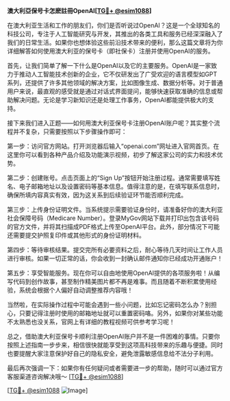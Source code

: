 **澳大利亞保号卡怎麽註冊OpenAI[[TG💪+ @esim1088](https://t.me/s/esim1088)]**

在澳大利亚生活和工作的朋友们，你们是否听说过OpenAI？这是一个全球知名的科技公司，专注于人工智能研究与开发，其推出的各类工具和服务已经深深融入了我们的日常生活。如果你也想体验这些前沿技术带来的便利，那么这篇文章将为你详细解答如何使用澳大利亚的保号卡（即社保卡）注册并使用OpenAI的服务。

首先，让我们简单了解一下什么是OpenAI以及它的主要服务。OpenAI是一家致力于推动人工智能技术创新的企业，它不仅研发出了广受欢迎的语言模型如GPT系列，还提供了许多其他领域的解决方案，比如图像生成、数据分析等。对于普通用户来说，最直观的感受就是通过对话式界面提问，能够快速获取准确的信息或帮助解决问题。无论是学习新知识还是处理工作事务，OpenAI都能提供极大的支持。

接下来我们进入正题——如何用澳大利亚保号卡注册OpenAI账户呢？其实整个流程并不复杂，只需要按照以下步骤操作即可：

第一步：访问官方网站。打开浏览器后输入“openai.com”网址进入官网首页。在这里你可以看到各种产品介绍及功能演示视频，初步了解这家公司的实力和技术优势。

第二步：创建账号。点击页面上的“Sign Up”按钮开始注册过程。通常需要填写姓名、电子邮箱地址以及设置密码等基本信息。值得注意的是，在填写联系信息时，确保所填内容真实有效，因为这关系到后续验证环节能否顺利完成。

第三步：上传身份证明文件。当系统提示需要验证身份时，请准备好你的澳大利亚社会保障号码（Medicare Number）。登录MyGov网站下载并打印出包含该号码的官方文件，并将其扫描成PDF格式上传至OpenAI平台。此外，部分情况下可能还需要提交护照复印件或其他形式的身份证明材料。

第四步：等待审核结果。提交完所有必要资料之后，耐心等待几天时间让工作人员进行审核。如果一切正常的话，你会收到一封确认邮件通知你已经成功开通账户！

第五步：享受智能服务。现在你可以自由地使用OpenAI提供的各项服务啦！从编写代码到创作故事，甚至制作精美图片都不再是难事。而且随着不断积累使用经验，系统会根据个人偏好自动调整推荐内容哦！

当然啦，在实际操作过程中可能会遇到一些小问题，比如忘记密码怎么办？别担心，只要记得注册时使用的邮箱地址就可以重置密码咯。另外，如果你对某些功能不太熟悉也没关系，官网上有详细的教程视频可供参考学习呢！

总之，借助澳大利亚保号卡顺利注册OpenAI账户并不是一件困难的事情。只要你按照上述指南一步步来，相信很快就能享受到这项高科技带来的乐趣与便捷。同时也要提醒大家注意保护好自己的隐私安全，避免泄露敏感信息给不法分子利用。

最后再次强调一下：如果你有任何疑问或者需要进一步的帮助，随时可以通过官方客服渠道咨询解决哦～ [[TG💪+ @esim1088](https://t.me/s/esim1088)] 

[[TG💪+ @esim1088](https://t.me/s/esim1088) ![Image](https://i.postimg.cc/4NQfJmqS/Snipaste-2025-05-13-00-14-12.png)]